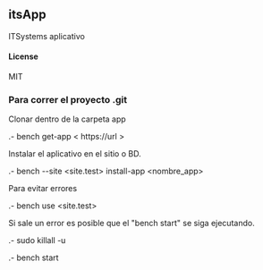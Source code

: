 ## itsApp

ITSystems aplicativo

#### License

MIT

### Para correr el proyecto .git

Clonar dentro de la carpeta app

.- bench get-app < https://url >

Instalar el aplicativo en el sitio o BD.

.- bench --site <site.test> install-app <nombre_app>

Para evitar errores

.- bench use <site.test>

Si sale un error es posible que el "bench start" se siga ejecutando.

.- sudo killall -u <username>

.- bench start
